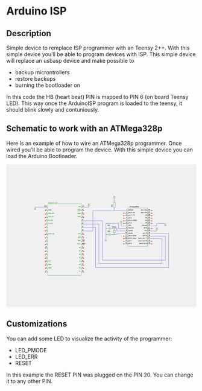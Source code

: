 # Arduino ISP

## Description

Simple device to remplace ISP programmer with an Teensy 2++. With this simple device you'll be able to program devices with ISP. This simple device will replace an usbasp device and make possible to

* backup microntrollers
* restore backups
* burning the bootloader on 

In this code the HB (heart beat) PIN is mapped to PIN 6 (on board Teensy LED). This way once the ArduinoISP program is loaded to the teensy, it should blink slowly and contuniously.


## Schematic to work with an ATMega328p

Here is an example of how to wire an ATMega328p programmer. Once wired you'll be able to program the device. With this simple device you can load the Arduino Bootloader.

![Teensy2 Arduino ISP](https://raw.githubusercontent.com/Akrobate/ArduinoISP/master/assets/isp-electronic-schema.png)


## Customizations

You can add some LED to visualize the activity of the programmer:

* LED_PMODE
* LED_ERR
* RESET

In this example the RESET PIN was plugged on the PIN 20. You can change it to any other PIN.
